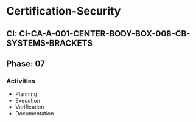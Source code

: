 # Certification-Security

## CI: CI-CA-A-001-CENTER-BODY-BOX-008-CB-SYSTEMS-BRACKETS
## Phase: 07

### Activities
- Planning
- Execution
- Verification
- Documentation
